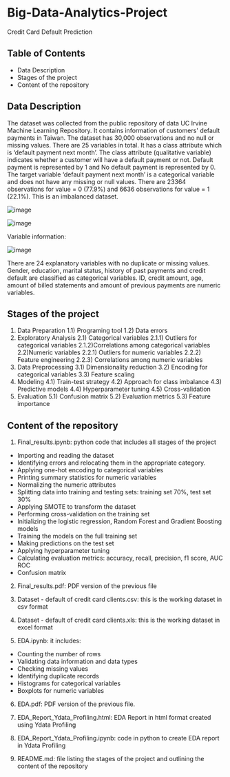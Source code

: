 # Big-Data-Analytics-Project
Credit Card Default Prediction

## Table of Contents
- Data Description
- Stages of the project
- Content of the repository

## Data Description
The dataset was collected from the public repository of data UC Irvine Machine Learning Repository. It contains information of customers' default payments in Taiwan. The dataset has 30,000 observations and no null or missing values. There are 25 variables in total. It has a class attribute which is ‘default payment next month’. The class attribute (qualitative variable) indicates whether a customer will have a default payment or not. Default payment is represented by 1 and No default payment is represented by 0. 
The target variable ‘default payment next month’ is a categorical variable and does not have any missing or null values. There are 23364 observations for value = 0 (77.9%) and 6636 observations for value = 1 (22.1%). This is an imbalanced dataset.

![image](https://github.com/user-attachments/assets/cacc4ca2-3e2c-40c5-ac79-825448c22482)

![image](https://github.com/user-attachments/assets/e4e37a9d-6209-4634-be54-b01d897135fe)

Variable information: 

![image](https://github.com/user-attachments/assets/85a27e2c-68f3-4483-9a54-429cb12b17c1)


There are 24 explanatory variables with no duplicate or missing values. Gender, education, marital status, history of past payments and credit default are classified as categorical variables. ID, credit amount, age, amount of billed statements and amount of previous payments are numeric variables.


## Stages of the project
1) Data Preparation
  1.1) Programing tool
  1.2) Data errors
2) Exploratory Analysis
  2.1) Categorical variables
    2.1.1) Outliers for categorical variables
    2.1.2)Correlations among categorical variables
  2.2)Numeric variables
    2.2.1) Outliers for numeric variables
    2.2.2) Feature engineering
    2.2.3) Correlations among numeric variables
3) Data Preprocessing
  3.1) Dimensionality reduction
  3.2) Encoding for categorical variables
  3.3) Feature scaling
4) Modeling
  4.1) Train-test strategy
  4.2) Approach for class imbalance
  4.3) Predictive models
  4.4) Hyperparameter tuning
  4.5) Cross-validation
5) Evaluation
  5.1) Confusion matrix
  5.2) Evaluation metrics
  5.3) Feature importance


## Content of the repository
1) Final_results.ipynb: python code that includes all stages of the project
  - Importing and reading the dataset
  - Identifying errors and relocating them in the appropriate category.
  - Applying one-hot encoding to categorical variables
  - Printing summary statistics for numeric variables
  - Normalizing the numeric attributes
  - Splitting data into training and testing sets: training set 70%, test set 30%
  - Applying SMOTE to transform the dataset
  - Performing cross-validation on the training set
  - Initializing the logistic regression, Random Forest and Gradient Boosting models
  - Training the models on the full training set
  - Making predictions on the test set
  - Applying hyperparameter tuning
  - Calculating evaluation metrics: accuracy, recall, precision, f1 score, AUC ROC
  - Confusion matrix
    
2) Final_results.pdf: PDF version of the previous file

3) Dataset - default of credit card clients.csv: this is the working dataset in csv format
   
4) Dataset - default of credit card clients.xls: this is the working dataset in excel format
   
5) EDA.ipynb: it includes:
  - Counting the number of rows
  - Validating data information and data types
  - Checking missing values
  - Identifying duplicate records
  - Histograms for categorical variables
  - Boxplots for numeric variables
    
6) EDA.pdf: PDF version of the previous file.
   
7) EDA_Report_Ydata_Profiling.html: EDA Report in html format created using Ydata Profiling

8) EDA_Report_Ydata_Profiling.ipynb: code in python to create EDA report in Ydata Profiling

9) README.md: file listing the stages of the project and outlining the content of the repository
